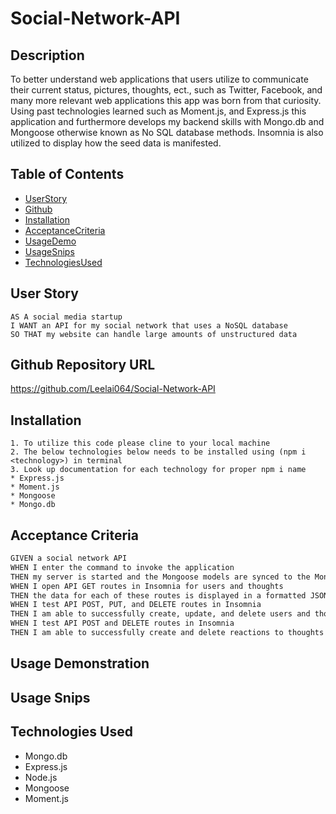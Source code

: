 # Social-Network-API

## Description
To better understand web applications that users utilize to communicate their current status, pictures, thoughts, ect., such as Twitter, Facebook, and many more relevant web applications this app was born from that curiosity. Using past technologies learned such as Moment.js, and Express.js this application and furthermore develops my backend skills with Mongo.db and Mongoose otherwise known as No SQL database methods. Insomnia is also utilized to display how the seed data is manifested.

## Table of Contents
* [UserStory](#user-story)
* [Github](#github-repository-url)
* [Installation](#installation)
* [AcceptanceCriteria](#acceptance-criteria)
* [UsageDemo](#usage-demonstration)
* [UsageSnips](#usage-snips)
* [TechnologiesUsed](#technologies-used)

## User Story

```
AS A social media startup
I WANT an API for my social network that uses a NoSQL database
SO THAT my website can handle large amounts of unstructured data

```
## Github Repository URL

https://github.com/Leelai064/Social-Network-API

## Installation
```
1. To utilize this code please cline to your local machine
2. The below technologies below needs to be installed using (npm i <technology>) in terminal
3. Look up documentation for each technology for proper npm i name
* Express.js
* Moment.js
* Mongoose
* Mongo.db
```
## Acceptance Criteria
```md
GIVEN a social network API
WHEN I enter the command to invoke the application
THEN my server is started and the Mongoose models are synced to the MongoDB database
WHEN I open API GET routes in Insomnia for users and thoughts
THEN the data for each of these routes is displayed in a formatted JSON
WHEN I test API POST, PUT, and DELETE routes in Insomnia
THEN I am able to successfully create, update, and delete users and thoughts in my database
WHEN I test API POST and DELETE routes in Insomnia
THEN I am able to successfully create and delete reactions to thoughts and add and remove friends to a user’s friend list
```

## Usage Demonstration

## Usage Snips

## Technologies Used

* Mongo.db
* Express.js
* Node.js
* Mongoose
* Moment.js